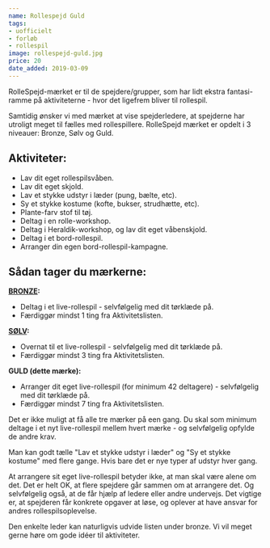 ```yaml
---
name: Rollespejd Guld
tags:
- uofficielt
- forløb
- rollespil
image: rollespejd-guld.jpg
price: 20
date_added: 2019-03-09
---
```

RolleSpejd-mærket er til de spejdere/grupper, som har lidt ekstra fantasi-ramme på aktiviteterne - hvor det ligefrem bliver til rollespil.
 
Samtidig ønsker vi med mærket at vise spejderledere, at spejderne har utroligt meget til fælles med rollespillere.
RolleSpejd mærket er opdelt i 3 niveauer: Bronze, Sølv og Guld.

## Aktiviteter:
- Lav dit eget rollespilsvåben.
- Lav dit eget skjold.
- Lav et stykke udstyr i læder (pung, bælte, etc).
- Sy et stykke kostume (kofte, bukser, strudhætte, etc).
- Plante-farv stof til tøj.
- Deltag i en rolle-workshop.
- Deltag i Heraldik-workshop, og lav dit eget våbenskjold.
- Deltag i et bord-rollespil.
- Arranger din egen bord-rollespil-kampagne.

## Sådan tager du mærkerne:

**[BRONZE](/m/rollespejd-bronze/):**
- Deltag i et live-rollespil - selvfølgelig med dit tørklæde på.
- Færdiggør mindst 1 ting fra Aktivitetslisten.

**[SØLV](/m/rollespejd-soelv/):**
- Overnat til et live-rollespil - selvfølgelig med dit tørklæde på.
- Færdiggør mindst 3 ting fra Aktivitetslisten.

**GULD (dette mærke):**
- Arranger dit eget live-rollespil (for minimum 42 deltagere) - selvfølgelig med dit tørklæde på.
- Færdiggør mindst 7 ting fra Aktivitetslisten.

Det er ikke muligt at få alle tre mærker på een gang. Du skal som minimum deltage i et nyt live-rollespil mellem hvert mærke - og selvfølgelig opfylde de andre krav. 

Man kan godt tælle "Lav et stykke udstyr i læder" og "Sy et stykke kostume" med flere gange. Hvis bare det er nye typer af udstyr hver gang.

At arrangere sit eget live-rollespil betyder ikke, at man skal være alene om det. Det er helt OK, at flere spejdere går sammen om at arrangere det. Og selvfølgelig også, at de får hjælp af ledere eller andre undervejs.
Det vigtige er, at spejderen får konkrete opgaver at løse, og oplever at have ansvar for andres rollespilsoplevelse.

Den enkelte leder kan naturligvis udvide listen under bronze. Vi vil meget gerne høre om gode idéer til aktiviteter.
